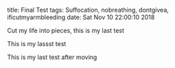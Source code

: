 title: Final Test
tags: Suffocation, nobreathing, dontgivea, ificutmyarmbleeding
date: Sat Nov 10 22:00:10 2018

Cut my life into pieces, this is my last test

This is my lassst test

This is my last test after moving